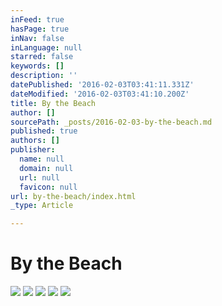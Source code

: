 ```yaml
---
inFeed: true
hasPage: true
inNav: false
inLanguage: null
starred: false
keywords: []
description: ''
datePublished: '2016-02-03T03:41:11.331Z'
dateModified: '2016-02-03T03:41:10.200Z'
title: By the Beach
author: []
sourcePath: _posts/2016-02-03-by-the-beach.md
published: true
authors: []
publisher:
  name: null
  domain: null
  url: null
  favicon: null
url: by-the-beach/index.html
_type: Article

---
```

# By the Beach
![](https://the-grid-user-content.s3-us-west-2.amazonaws.com/60424af9-2b03-4d8b-b271-8b0bab5adf78.JPG)
![](https://s3-us-west-2.amazonaws.com/the-grid-img/p/35b1463c03901717d204cd6b2992d1495775ab66.jpg)
![](https://s3-us-west-2.amazonaws.com/the-grid-img/p/a61b0e0383f4b1eeda4a8cd679af0be569bad538.jpg)
![](https://the-grid-user-content.s3-us-west-2.amazonaws.com/e839d865-4405-4a6b-8fb0-beb164c5822d.JPG)
![](https://the-grid-user-content.s3-us-west-2.amazonaws.com/1d535464-e062-4ee1-be26-f836828cb9f4.JPG)